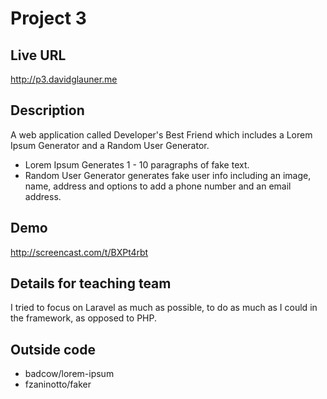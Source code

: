 # Project 3

## Live URL
<http://p3.davidglauner.me>

## Description
A web application called Developer's Best Friend which includes a Lorem Ipsum Generator and a Random User Generator.
* Lorem Ipsum Generates 1 - 10 paragraphs of fake text.
* Random User Generator generates fake user info including an image, name, address and options to add a phone number and an email address.

## Demo
http://screencast.com/t/BXPt4rbt

## Details for teaching team
I tried to focus on Laravel as much as possible, to do as much as I could in the framework, as opposed to PHP.

## Outside code
* badcow/lorem-ipsum
* fzaninotto/faker